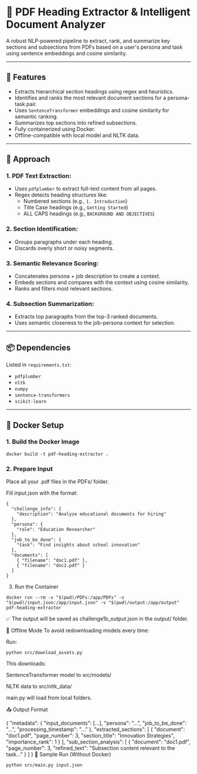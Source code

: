 # 🧠 PDF Heading Extractor & Intelligent Document Analyzer

A robust NLP-powered pipeline to extract, rank, and summarize key sections and subsections from PDFs based on a user's persona and task using sentence embeddings and cosine similarity.

---

## 🚀 Features

- Extracts hierarchical section headings using regex and heuristics.
- Identifies and ranks the most relevant document sections for a persona-task pair.
- Uses `SentenceTransformer` embeddings and cosine similarity for semantic ranking.
- Summarizes top sections into refined subsections.
- Fully containerized using Docker.
- Offline-compatible with local model and NLTK data.

---

## 🧠 Approach

### 1. **PDF Text Extraction**:
   - Uses `pdfplumber` to extract full-text content from all pages.
   - Regex detects heading structures like:
     - Numbered sections (e.g., `1. Introduction`)
     - Title Case headings (e.g., `Getting Started`)
     - ALL CAPS headings (e.g., `BACKGROUND AND OBJECTIVES`)

### 2. **Section Identification**:
   - Groups paragraphs under each heading.
   - Discards overly short or noisy segments.

### 3. **Semantic Relevance Scoring**:
   - Concatenates persona + job description to create a context.
   - Embeds sections and compares with the context using cosine similarity.
   - Ranks and filters most relevant sections.

### 4. **Subsection Summarization**:
   - Extracts top paragraphs from the top-3 ranked documents.
   - Uses semantic closeness to the job-persona context for selection.

---


## 📦 Dependencies

Listed in `requirements.txt`:

- `pdfplumber`
- `nltk`
- `numpy`
- `sentence-transformers`
- `scikit-learn`

---

## 🐳 Docker Setup

### 1. **Build the Docker Image**

```
docker build -t pdf-heading-extractor .
```

### 2. **Prepare Input**
Place all your .pdf files in the PDFs/ folder.

Fill input.json with the format:

```
{
  "challenge_info": {
    "description": "Analyze educational documents for hiring"
  },
  "persona": {
    "role": "Education Researcher"
  },
  "job_to_be_done": {
    "task": "Find insights about school innovation"
  },
  "documents": [
    { "filename": "doc1.pdf" },
    { "filename": "doc2.pdf" }
  ]
}
```

3. Run the Container

```
docker run --rm -v "$(pwd)/PDFs:/app/PDFs" -v "$(pwd)/input.json:/app/input.json" -v "$(pwd)/output:/app/output" pdf-heading-extractor
```
✅ The output will be saved as challenge1b_output.json in the output/ folder.

🔄 Offline Mode
To avoid redownloading models every time:

Run:

```
python src/download_assets.py
```
This downloads:

SentenceTransformer model to src/models/

NLTK data to src/nltk_data/

main.py will load from local folders.

📤 Output Format

{
  "metadata": {
    "input_documents": [...],
    "persona": "...",
    "job_to_be_done": "...",
    "processing_timestamp": "..."
  },
  "extracted_sections": [
    {
      "document": "doc1.pdf",
      "page_number": 3,
      "section_title": "Innovation Strategies",
      "importance_rank": 1
    }
  ],
  "sub_section_analysis": [
    {
      "document": "doc1.pdf",
      "page_number": 3,
      "refined_text": "Subsection content relevant to the task..."
    }
  ]
}
🧪 Sample Run (Without Docker)
```
python src/main.py input.json
```
